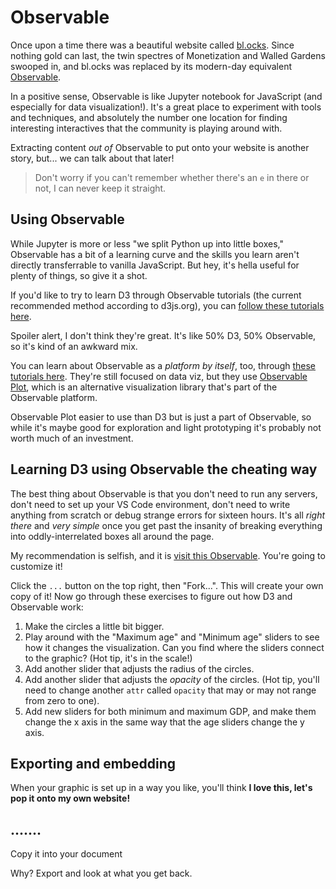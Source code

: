 # Observable

Once upon a time there was a beautiful website called [bl.ocks](https://bl.ocks.org/). Since nothing gold can last, the twin spectres of Monetization and Walled Gardens swooped in, and bl.ocks was replaced by its modern-day equivalent [Observable](https://observablehq.com/).

In a positive sense, Observable is like Jupyter notebook for JavaScript (and especially for data visualization!). It's a great place to experiment with tools and techniques, and absolutely the number one location for finding interesting interactives that the community is playing around with. 

Extracting content *out of* Observable to put onto your website is another story, but... we can talk about that later!

> Don't worry if you can't remember whether there's an `e` in there or not, I can never keep it straight.

## Using Observable

While Jupyter is more or less "we split Python up into little boxes," Observable has a bit of a learning curve and the skills you learn aren't directly transferrable to vanilla JavaScript. But hey, it's hella useful for plenty of things, so give it a shot.

If you'd like to try to learn D3 through Observable tutorials (the current recommended method according to d3js.org), you can [follow these tutorials here](https://observablehq.com/@d3/learn-d3).

Spoiler alert, I don't think they're great. It's like 50% D3, 50% Observable, so it's kind of an awkward mix.

You can learn about Observable as a *platform by itself*, too, through [these tutorials here](https://observablehq.com/tutorials). They're still focused on data viz, but they use [Observable Plot](https://observablehq.com/@observablehq/plot), which is an alternative visualization library that's part of the Observable platform.

Observable Plot easier to use than D3 but is just a part of Observable, so while it's maybe good for exploration and light prototyping it's probably not worth much of an investment.

## Learning D3 using Observable the cheating way

The best thing about Observable is that you don't need to run any servers, don't need to set up your VS Code environment, don't need to write anything from scratch or debug strange errors for sixteen hours. It's all *right there* and *very simple* once you get past the insanity of breaking everything into oddly-interrelated boxes all around the page.

My recommendation is selfish, and it is [visit this Observable](https://observablehq.com/@jsoma/countries-csv). You're going to customize it!

Click the `...` button on the top right, then "Fork...". This will create your own copy of it! Now go through these exercises to figure out how D3 and Observable work:

1. Make the circles a little bit bigger.
2. Play around with the "Maximum age" and "Minimum age" sliders to see how it changes the visualization. Can you find where the sliders connect to the graphic? (Hot tip, it's in the scale!)
4. Add another slider that adjusts the radius of the circles.
5. Add another slider that adjusts the *opacity* of the circles. (Hot tip, you'll need to change another `attr` called `opacity` that may or may not range from zero to one).
3. Add new sliders for both minimum and maximum GDP, and make them change the x axis in the same way that the age sliders change the y axis.

## Exporting and embedding

When your graphic is set up in a way you like, you'll think **I love this, let's pop it onto my own website!**

## .......

Copy it into your document

Why? Export and look at what you get back.
